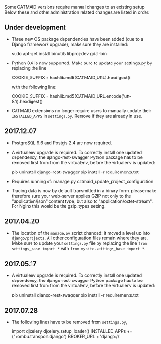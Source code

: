 Some CATMAID versions require manual changes to an existing setup. Below these
and other administration related changes are listed in order.

## Under development

- Three new OS package dependencies have been added (due to a Django framework
  upgrade), make sure they are installed:

  sudo apt-get install binutils libproj-dev gdal-bin

- Python 3.6 is now supported. Make sure to update your settings.py by replacing
  the line

  COOKIE_SUFFIX = hashlib.md5(CATMAID_URL).hexdigest()

  with the following line:

  COOKIE_SUFFIX = hashlib.md5(CATMAID_URL.encode('utf-8')).hexdigest()

- CATMAID extensions no longer require users to manually update their
  `INSTALLED_APPS` in `settings.py`. Remove if they are already in use.

## 2017.12.07

- PostgreSQL 9.6 and Postgis 2.4 are now required.

- A virtualenv upgrade is required. To correctly install one updated dependency,
  the django-rest-swagger Python package has to be removed first from from the
  virtualenv, before the virtualenv is updated:

  pip uninstall django-rest-swagger
  pip install -r requirements.txt

- Requires running of: manage.py catmaid_update_project_configuration

- Tracing data is now by default transmitted in a binary form, please make
  therefore sure your web-server applies GZIP not only to the "application/json"
  content type, but also to "application/octet-stream". For Nginx this would be
  the gzip_types setting.

## 2017.04.20

- The location of the `manage.py` script changed: it moved a level up into
  `django/projects`. All other configuration files remain where they are. Make
  sure to update your `settings.py` file by replacing the line
  `from settings_base import *` with `from mysite.settings_base import *`.

## 2017.05.17

- A virtualenv upgrade is required. To correctly install one updated dependency,
  the django-rest-swagger Python package has to be removed first from from the
  virtualenv, before the virtualenv is updated:

  pip uninstall django-rest-swagger
  pip install -r requirements.txt

## 2017.07.28

- The following lines have to be removed from `settings.py`,

  import djcelery
  djcelery.setup_loader()
  INSTALLED_APPs += ("kombu.transport.django")
  BROKER_URL = 'django://'

